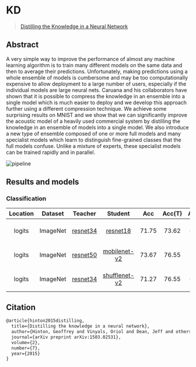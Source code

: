 # KD

> [Distilling the Knowledge in a Neural Network](https://arxiv.org/abs/1503.02531)

<!-- [ALGORITHM] -->

## Abstract

A very simple way to improve the performance of almost any machine learning algorithm is to train many different models on the same data and then to average their predictions. Unfortunately, making predictions using a whole ensemble of models is cumbersome and may be too computationally expensive to allow deployment to a large number of users, especially if the individual models are large neural nets. Caruana and his collaborators have shown that it is possible to compress the knowledge in an ensemble into a single model which is much easier to deploy and we develop this approach further using a different compression technique. We achieve some surprising results on MNIST and we show that we can significantly improve the acoustic model of a heavily used commercial system by distilling the knowledge in an ensemble of models into a single model. We also introduce a new type of ensemble composed of one or more full models and many specialist models which learn to distinguish fine-grained classes that the full models confuse. Unlike a mixture of experts, these specialist models can be trained rapidly and in parallel.

![pipeline](https://user-images.githubusercontent.com/88702197/187423762-e932dd3e-16cb-4714-a85f-cddfc906c1b7.png)

## Results and models

### Classification

| Location | Dataset  |                                                    Teacher                                                    |                                                              Student                                                               |  Acc  | Acc(T) | Acc(S) |                             Config                             | Download                                                                                                                                                                                                                                                                                                                                                                                                                                                                                                                                                                                                                                                                                     |
| :------: | :------: | :-----------------------------------------------------------------------------------------------------------: | :--------------------------------------------------------------------------------------------------------------------------------: | :---: | :----: | :----: | :------------------------------------------------------------: | :------------------------------------------------------------------------------------------------------------------------------------------------------------------------------------------------------------------------------------------------------------------------------------------------------------------------------------------------------------------------------------------------------------------------------------------------------------------------------------------------------------------------------------------------------------------------------------------------------------------------------------------------------------------------------------------- |
|  logits  | ImageNet | [resnet34](https://github.com/open-mmlab/mmclassification/blob/dev-1.x/configs/resnet/resnet34_8xb32_in1k.py) |           [resnet18](https://github.com/open-mmlab/mmclassification/blob/dev-1.x/configs/resnet/resnet18_8xb32_in1k.py)            | 71.75 | 73.62  | 69.90  |     [config](./kd_logits_resnet34_resnet18_8xb32_in1k.py)      | [teacher](https://download.openmmlab.com/mmclassification/v0/resnet/resnet34_8xb32_in1k_20210831-f257d4e6.pth) \|[model](https://openmmlab-share.oss-cn-hangzhou.aliyuncs.com/mmrazor/v0.1/distill/wsld/wsld_cls_head_resnet34_resnet18_8xb32_in1k/wsld_cls_head_resnet34_resnet18_8xb32_in1k_acc-71.54_20211222-91f28cf6.pth?versionId=CAEQHxiBgMC6memK7xciIGMzMDFlYTA4YzhlYTRiMTNiZWU0YTVhY2I5NjVkMjY2) \| [log](https://openmmlab-share.oss-cn-hangzhou.aliyuncs.com/mmrazor/v0.1/distill/wsld/wsld_cls_head_resnet34_resnet18_8xb32_in1k/wsld_cls_head_resnet34_resnet18_8xb32_in1k_20211221_181516.log.json?versionId=CAEQHxiBgIDLmemK7xciIGNkM2FiN2Y4N2E5YjRhNDE4NDVlNmExNDczZDIxN2E5) |
|  logits  | ImageNet | [resnet50](https://github.com/open-mmlab/mmclassification/blob/dev-1.x/configs/resnet/resnet50_8xb32_in1k.py) |    [mobilenet-v2](https://github.com/open-mmlab/mmclassification/blob/dev-1.x/configs/mobilenet_v2/mobilenet-v2_8xb32_in1k.py)     | 73.67 | 76.55  | 71.86  |   [config](./kd_logits_resnet50_mobilenet-v2_8xb32_in1k.py)    | [teacher](https://download.openmmlab.com/mmclassification/v0/resnet/resnet50_8xb32_in1k_20210831-ea4938fc.pth) \|[model](https://openmmlab-share.oss-cn-hangzhou.aliyuncs.com/mmrazor/v0.1/distill/wsld/wsld_cls_head_resnet34_resnet18_8xb32_in1k/wsld_cls_head_resnet34_resnet18_8xb32_in1k_acc-71.54_20211222-91f28cf6.pth?versionId=CAEQHxiBgMC6memK7xciIGMzMDFlYTA4YzhlYTRiMTNiZWU0YTVhY2I5NjVkMjY2) \| [log](https://openmmlab-share.oss-cn-hangzhou.aliyuncs.com/mmrazor/v0.1/distill/wsld/wsld_cls_head_resnet34_resnet18_8xb32_in1k/wsld_cls_head_resnet34_resnet18_8xb32_in1k_20211221_181516.log.json?versionId=CAEQHxiBgIDLmemK7xciIGNkM2FiN2Y4N2E5YjRhNDE4NDVlNmExNDczZDIxN2E5) |
|  logits  | ImageNet | [resnet34](https://github.com/open-mmlab/mmclassification/blob/dev-1.x/configs/resnet/resnet50_8xb32_in1k.py) | [shufflenet-v2](https://github.com/open-mmlab/mmclassification/blob/dev-1.x/configs/shufflenet_v2/shufflenet-v2-1x_16xb64_in1k.py) | 71.27 | 76.55  | 69.55  | [config](./kd_logits_resnet50_shufflenet-v2-1x_16xb64_in1k.py) | [teacher](https://download.openmmlab.com/mmclassification/v0/resnet/resnet50_8xb32_in1k_20210831-ea4938fc.pth) \|[model](https://openmmlab-share.oss-cn-hangzhou.aliyuncs.com/mmrazor/v0.1/distill/wsld/wsld_cls_head_resnet34_resnet18_8xb32_in1k/wsld_cls_head_resnet34_resnet18_8xb32_in1k_acc-71.54_20211222-91f28cf6.pth?versionId=CAEQHxiBgMC6memK7xciIGMzMDFlYTA4YzhlYTRiMTNiZWU0YTVhY2I5NjVkMjY2) \| [log](https://openmmlab-share.oss-cn-hangzhou.aliyuncs.com/mmrazor/v0.1/distill/wsld/wsld_cls_head_resnet34_resnet18_8xb32_in1k/wsld_cls_head_resnet34_resnet18_8xb32_in1k_20211221_181516.log.json?versionId=CAEQHxiBgIDLmemK7xciIGNkM2FiN2Y4N2E5YjRhNDE4NDVlNmExNDczZDIxN2E5) |

## Citation

```latex
@article{hinton2015distilling,
  title={Distilling the knowledge in a neural network},
  author={Hinton, Geoffrey and Vinyals, Oriol and Dean, Jeff and others},
  journal={arXiv preprint arXiv:1503.02531},
  volume={2},
  number={7},
  year={2015}
}
```
